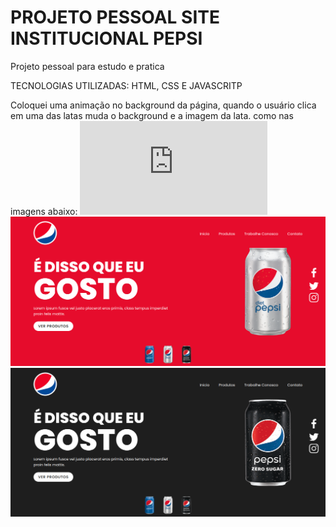 # PROJETO PESSOAL SITE INSTITUCIONAL PEPSI
Projeto pessoal para estudo e pratica

TECNOLOGIAS UTILIZADAS:
HTML, CSS E JAVASCRITP


Coloquei uma animação no background da página, quando o usuário clica em uma das latas muda o background e a imagem da lata. como nas imagens abaixo:
![image](https://github.com/Thiagobarroso/Pepsi/blob/main/imgs/screencapture-127-0-0-1-5501-index-html-2023-09-23-15_15_22.pdf)
![image](https://github.com/Thiagobarroso/Pepsi/blob/main/imgs/screencapture-127-0-0-1-5501-index-html-2023-09-23-15_15_36.png)
![image](https://github.com/Thiagobarroso/Pepsi/blob/main/imgs/screencapture-127-0-0-1-5501-index-html-2023-09-23-15_15_45.png)
